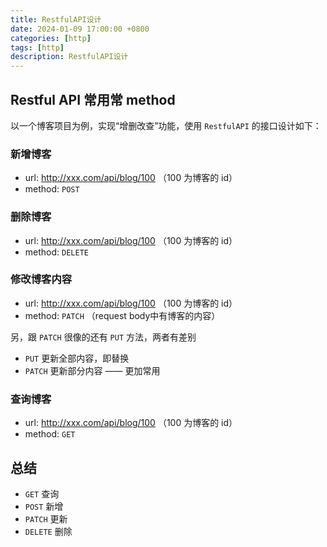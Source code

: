 ```yaml
---
title: RestfulAPI设计
date: 2024-01-09 17:00:00 +0800
categories: [http]
tags: [http]
description: RestfulAPI设计
---
```


## Restful API 常用常 method

以一个博客项目为例，实现“增删改查”功能，使用 `RestfulAPI` 的接口设计如下：

### 新增博客
- url: http://xxx.com/api/blog/100 （100 为博客的 id） 
- method: `POST`

### 删除博客
- url: http://xxx.com/api/blog/100 （100 为博客的 id）
- method: `DELETE`

### 修改博客内容
- url: http://xxx.com/api/blog/100 （100 为博客的 id）
- method: `PATCH` （request body中有博客的内容）

另，跟 `PATCH` 很像的还有 `PUT` 方法，两者有差别
- `PUT` 更新全部内容，即替换 
- `PATCH` 更新部分内容 —— 更加常用

### 查询博客
- url: http://xxx.com/api/blog/100 （100 为博客的 id） 
- method: `GET`


## 总结
- `GET` 查询 
- `POST` 新增 
- `PATCH` 更新 
- `DELETE` 删除
